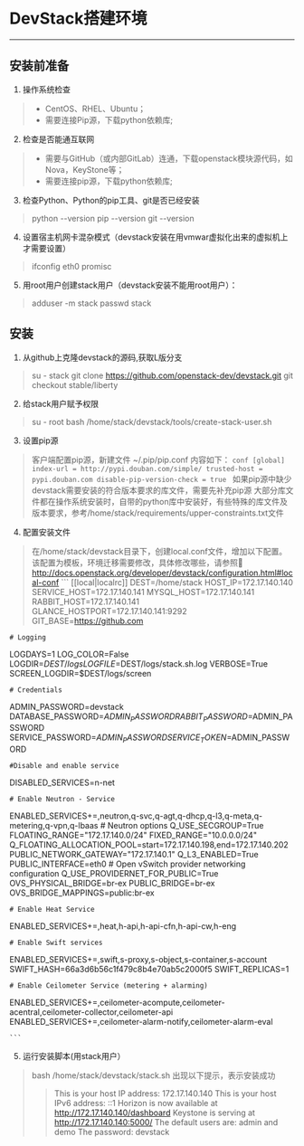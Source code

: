 ﻿# DevStack搭建环境

------
## 安装前准备
1. 操作系统检查
> * CentOS、RHEL、Ubuntu；
> * 需要连接Pip源，下载python依赖库;

2. 检查是否能通互联网
> * 需要与GitHub（或内部GitLab）连通，下载openstack模块源代码，如Nova，KeyStone等；
> * 需要连接pip源，下载python依赖库;

3. 检查Python、Python的pip工具、git是否已经安装
> python --version
> pip --version
> git --version

4. 设置宿主机网卡混杂模式（devstack安装在用vmwar虚拟化出来的虚拟机上才需要设置）
> ifconfig eth0 promisc

5. 用root用户创建stack用户（devstack安装不能用root用户）：
> adduser -m stack
> passwd stack

## 安装
1. 从github上克隆devstack的源码,获取L版分支
> su - stack
> git clone  https://github.com/openstack-dev/devstack.git
> git checkout  stable/liberty

2. 给stack用户赋予权限
> su - root
> bash /home/stack/devstack/tools/create-stack-user.sh

3. 设置pip源
> 客户端配置pip源，新建文件 ~/.pip/pip.conf 内容如下：
    ```conf
    [global]
	index-url = http://pypi.douban.com/simple/
	trusted-host = pypi.douban.com
	disable-pip-version-check = true
	```	
> 如果pip源中缺少devstack需要安装的符合版本要求的库文件，需要先补充pip源
> 大部分库文件都在操作系统安装时，自带的python库中安装好，有些特殊的库文件及版本要求，参考/home/stack/requirements/upper-constraints.txt文件

4. 配置安装文件
> 在/home/stack/devstack目录下，创建local.conf文件，增加以下配置。
  该配置为模板，环境迁移需要修改，具体修改哪些，请参照
  http://docs.openstack.org/developer/devstack/configuration.html#local-conf
    ```
[[local|localrc]]
DEST=/home/stack
HOST_IP=172.17.140.140
SERVICE_HOST=172.17.140.141
MYSQL_HOST=172.17.140.141
RABBIT_HOST=172.17.140.141
GLANCE_HOSTPORT=172.17.140.141:9292
GIT_BASE=https://github.com

    # Logging
LOGDAYS=1
LOG_COLOR=False
LOGDIR=$DEST/logs
LOGFILE=$DEST/logs/stack.sh.log
VERBOSE=True
SCREEN_LOGDIR=$DEST/logs/screen

	# Credentials
ADMIN_PASSWORD=devstack
DATABASE_PASSWORD=$ADMIN_PASSWORD
RABBIT_PASSWORD=$ADMIN_PASSWORD
SERVICE_PASSWORD=$ADMIN_PASSWORD
SERVICE_TOKEN=$ADMIN_PASSWORD
	
	#Disable and enable service
DISABLED_SERVICES=n-net
   
    # Enable Neutron - Service
ENABLED_SERVICES+=,neutron,q-svc,q-agt,q-dhcp,q-l3,q-meta,q-metering,q-vpn,q-lbaas
	# Neutron options
Q_USE_SECGROUP=True
FLOATING_RANGE="172.17.140.0/24"
FIXED_RANGE="10.0.0.0/24"
Q_FLOATING_ALLOCATION_POOL=start=172.17.140.198,end=172.17.140.202
PUBLIC_NETWORK_GATEWAY="172.17.140.1"
Q_L3_ENABLED=True
PUBLIC_INTERFACE=eth0
	# Open vSwitch provider networking configuration
Q_USE_PROVIDERNET_FOR_PUBLIC=True
OVS_PHYSICAL_BRIDGE=br-ex
PUBLIC_BRIDGE=br-ex
OVS_BRIDGE_MAPPINGS=public:br-ex
    
    # Enable Heat Service
ENABLED_SERVICES+=,heat,h-api,h-api-cfn,h-api-cw,h-eng
    
    # Enable Swift services
ENABLED_SERVICES+=,swift,s-proxy,s-object,s-container,s-account
SWIFT_HASH=66a3d6b56c1f479c8b4e70ab5c2000f5
SWIFT_REPLICAS=1
    
    # Enable Ceilometer Service (metering + alarming)
ENABLED_SERVICES+=,ceilometer-acompute,ceilometer-acentral,ceilometer-collector,ceilometer-api
ENABLED_SERVICES+=,ceilometer-alarm-notify,ceilometer-alarm-eval
    
    ```
	
5. 运行安装脚本(用stack用户）
> bash /home/stack/devstack/stack.sh
> 出现以下提示，表示安装成功
>>This is your host IP address: 172.17.140.140
This is your host IPv6 address: ::1
Horizon is now available at http://172.17.140.140/dashboard
Keystone is serving at http://172.17.140.140:5000/
The default users are: admin and demo
The password: devstack
